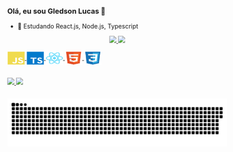 ### Olá, eu sou Gledson Lucas 👋

- 🌱 Estudando React.js, Node.js, Typescript


<div align="center">
  <a href="https://github.com/GledsonLucas111">
  <img height="170em" src="https://github-readme-stats.vercel.app/api?username=gledsonlucas111&show_icons=true&theme=dark&include_all_commits=true&count_private=true"/>
  <img height="110em" src="https://github-readme-stats.vercel.app/api/top-langs/?username=gledsonlucas111&layout=compact&langs_count=7&theme=dark"/>
</div>

<div style="display: inline_block"><br>
  <img align="center" alt="GL-Js" height="30" width="40" src="https://raw.githubusercontent.com/devicons/devicon/master/icons/javascript/javascript-plain.svg">
  <img align="center" alt="GL-Ts" height="30" width="40" src="https://raw.githubusercontent.com/devicons/devicon/master/icons/typescript/typescript-plain.svg">
  <img align="center" alt="GL-React" height="30" width="40" src="https://raw.githubusercontent.com/devicons/devicon/master/icons/react/react-original.svg">
  <img align="center" alt="GL-HTML" height="30" width="40" src="https://raw.githubusercontent.com/devicons/devicon/master/icons/html5/html5-original.svg">
  <img align="center" alt="GL-CSS" height="30" width="40" src="https://raw.githubusercontent.com/devicons/devicon/master/icons/css3/css3-original.svg">
</div>
 
##
  

<div> 
  <a href = "mailto:gledsonlucas111@gmail.com">
    <img src="https://img.shields.io/badge/-Gmail-%23333?style=for-the-badge&logo=gmail&logoColor=red" target="_blank"
  </a>
  <a href="https://www.linkedin.com/in/gledson-lucas-1b5873166/" target="_blank">
    <img src="https://img.shields.io/badge/-LinkedIn-%230077B5?style=for-the-badge&logo=linkedin&logoColor=white" target="_blank">
  </a>

</div>
  
##
  
  
![Snake animation](https://github.com/GledsonLucas111/GledsonLucas111/blob/output/github-contribution-grid-snake.svg)

 
